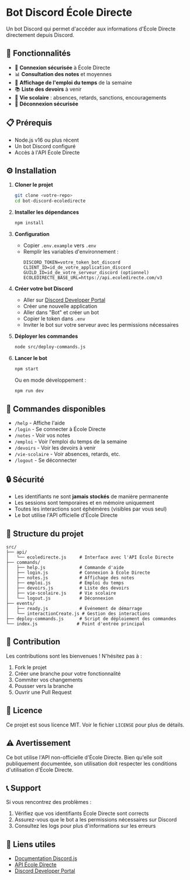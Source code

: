 # Bot Discord École Directe

Un bot Discord qui permet d'accéder aux informations d'École Directe directement depuis Discord.

## 🚀 Fonctionnalités

- 🔐 **Connexion sécurisée** à École Directe
- 📊 **Consultation des notes** et moyennes
- 📅 **Affichage de l'emploi du temps** de la semaine
- 📚 **Liste des devoirs** à venir
- 🏫 **Vie scolaire** : absences, retards, sanctions, encouragements
- 🚪 **Déconnexion sécurisée**

## 📋 Prérequis

- Node.js v16 ou plus récent
- Un bot Discord configuré
- Accès à l'API École Directe

## ⚙️ Installation

1. **Cloner le projet**
   ```bash
   git clone <votre-repo>
   cd bot-discord-ecoledirecte
   ```

2. **Installer les dépendances**
   ```bash
   npm install
   ```

3. **Configuration**
   - Copier `.env.example` vers `.env`
   - Remplir les variables d'environnement :
     ```env
     DISCORD_TOKEN=votre_token_bot_discord
     CLIENT_ID=id_de_votre_application_discord
     GUILD_ID=id_de_votre_serveur_discord (optionnel)
     ECOLEDIRECTE_BASE_URL=https://api.ecoledirecte.com/v3
     ```

4. **Créer votre bot Discord**
   - Aller sur [Discord Developer Portal](https://discord.com/developers/applications)
   - Créer une nouvelle application
   - Aller dans "Bot" et créer un bot
   - Copier le token dans `.env`
   - Inviter le bot sur votre serveur avec les permissions nécessaires

5. **Déployer les commandes**
   ```bash
   node src/deploy-commands.js
   ```

6. **Lancer le bot**
   ```bash
   npm start
   ```

   Ou en mode développement :
   ```bash
   npm run dev
   ```

## 🎯 Commandes disponibles

- `/help` - Affiche l'aide
- `/login` - Se connecter à École Directe
- `/notes` - Voir vos notes
- `/emploi` - Voir l'emploi du temps de la semaine
- `/devoirs` - Voir les devoirs à venir
- `/vie-scolaire` - Voir absences, retards, etc.
- `/logout` - Se déconnecter

## 🔒 Sécurité

- Les identifiants ne sont **jamais stockés** de manière permanente
- Les sessions sont temporaires et en mémoire uniquement
- Toutes les interactions sont éphémères (visibles par vous seul)
- Le bot utilise l'API officielle d'École Directe

## 📁 Structure du projet

```
src/
├── api/
│   └── ecoledirecte.js     # Interface avec l'API École Directe
├── commands/
│   ├── help.js             # Commande d'aide
│   ├── login.js            # Connexion à École Directe
│   ├── notes.js            # Affichage des notes
│   ├── emploi.js           # Emploi du temps
│   ├── devoirs.js          # Liste des devoirs
│   ├── vie-scolaire.js     # Vie scolaire
│   └── logout.js           # Déconnexion
├── events/
│   ├── ready.js            # Événement de démarrage
│   └── interactionCreate.js # Gestion des interactions
├── deploy-commands.js      # Script de déploiement des commandes
└── index.js               # Point d'entrée principal
```

## 🤝 Contribution

Les contributions sont les bienvenues ! N'hésitez pas à :

1. Fork le projet
2. Créer une branche pour votre fonctionnalité
3. Commiter vos changements
4. Pousser vers la branche
5. Ouvrir une Pull Request

## 📄 Licence

Ce projet est sous licence MIT. Voir le fichier `LICENSE` pour plus de détails.

## ⚠️ Avertissement

Ce bot utilise l'API non-officielle d'École Directe. Bien qu'elle soit publiquement documentée, son utilisation doit respecter les conditions d'utilisation d'École Directe.

## 📞 Support

Si vous rencontrez des problèmes :

1. Vérifiez que vos identifiants École Directe sont corrects
2. Assurez-vous que le bot a les permissions nécessaires sur Discord
3. Consultez les logs pour plus d'informations sur les erreurs

## 🔗 Liens utiles

- [Documentation Discord.js](https://discord.js.org/)
- [API École Directe](https://github.com/EduWireApps/ecoledirecte-api-docs)
- [Discord Developer Portal](https://discord.com/developers/applications)
